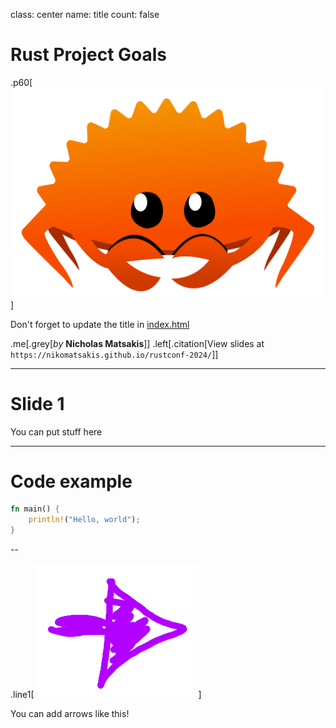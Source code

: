 class: center
name: title
count: false

# Rust Project Goals

.p60[![Ferris](./images/ferris.svg)]

Don't forget to update the title in [index.html](./index.html)

.me[.grey[*by* **Nicholas Matsakis**]]
.left[.citation[View slides at `https://nikomatsakis.github.io/rustconf-2024/`]]

---

# Slide 1

You can put stuff here

---

# Code example

```rust
fn main() {
    println!("Hello, world");
}
```

--

.line1[![Arrow](./images/Arrow.png)]

You can add arrows like this!